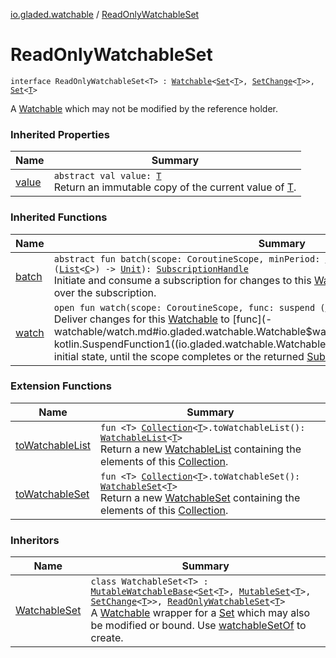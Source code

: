 [io.gladed.watchable](index.md) / [ReadOnlyWatchableSet](./-read-only-watchable-set.md)

# ReadOnlyWatchableSet

`interface ReadOnlyWatchableSet<T> : `[`Watchable`](-watchable/index.md)`<`[`Set`](https://kotlinlang.org/api/latest/jvm/stdlib/kotlin.collections/-set/index.html)`<`[`T`](-read-only-watchable-set.md#T)`>, `[`SetChange`](-set-change/index.md)`<`[`T`](-read-only-watchable-set.md#T)`>>, `[`Set`](https://kotlinlang.org/api/latest/jvm/stdlib/kotlin.collections/-set/index.html)`<`[`T`](-read-only-watchable-set.md#T)`>`

A [Watchable](https://kotlinlang.org/api/latest/jvm/stdlib/kotlin.collections/-set/index.html) which may not be modified by the reference holder.

### Inherited Properties

| Name | Summary |
|---|---|
| [value](-watchable/value.md) | `abstract val value: `[`T`](-watchable/index.md#T)<br>Return an immutable copy of the current value of [T](-watchable/index.md#T). |

### Inherited Functions

| Name | Summary |
|---|---|
| [batch](-watchable/batch.md) | `abstract fun batch(scope: CoroutineScope, minPeriod: `[`Long`](https://kotlinlang.org/api/latest/jvm/stdlib/kotlin/-long/index.html)` = 0, consumer: suspend (`[`List`](https://kotlinlang.org/api/latest/jvm/stdlib/kotlin.collections/-list/index.html)`<`[`C`](-watchable/index.md#C)`>) -> `[`Unit`](https://kotlinlang.org/api/latest/jvm/stdlib/kotlin/-unit/index.html)`): `[`SubscriptionHandle`](-subscription-handle/index.md)<br>Initiate and consume a subscription for changes to this [Watchable](-watchable/index.md), returning a handle for control over the subscription. |
| [watch](-watchable/watch.md) | `open fun watch(scope: CoroutineScope, func: suspend (`[`C`](-watchable/index.md#C)`) -> `[`Unit`](https://kotlinlang.org/api/latest/jvm/stdlib/kotlin/-unit/index.html)`): `[`SubscriptionHandle`](-subscription-handle/index.md)<br>Deliver changes for this [Watchable](-watchable/index.md) to [func](-watchable/watch.md#io.gladed.watchable.Watchable$watch(kotlinx.coroutines.CoroutineScope, kotlin.SuspendFunction1((io.gladed.watchable.Watchable.C, kotlin.Unit)))/func), starting with its initial state, until the scope completes or the returned [SubscriptionHandle](-subscription-handle/index.md) is closed. |

### Extension Functions

| Name | Summary |
|---|---|
| [toWatchableList](kotlin.collections.-collection/to-watchable-list.md) | `fun <T> `[`Collection`](https://kotlinlang.org/api/latest/jvm/stdlib/kotlin.collections/-collection/index.html)`<`[`T`](kotlin.collections.-collection/to-watchable-list.md#T)`>.toWatchableList(): `[`WatchableList`](-watchable-list/index.md)`<`[`T`](kotlin.collections.-collection/to-watchable-list.md#T)`>`<br>Return a new [WatchableList](-watchable-list/index.md) containing the elements of this [Collection](https://kotlinlang.org/api/latest/jvm/stdlib/kotlin.collections/-collection/index.html). |
| [toWatchableSet](kotlin.collections.-collection/to-watchable-set.md) | `fun <T> `[`Collection`](https://kotlinlang.org/api/latest/jvm/stdlib/kotlin.collections/-collection/index.html)`<`[`T`](kotlin.collections.-collection/to-watchable-set.md#T)`>.toWatchableSet(): `[`WatchableSet`](-watchable-set/index.md)`<`[`T`](kotlin.collections.-collection/to-watchable-set.md#T)`>`<br>Return a new [WatchableSet](-watchable-set/index.md) containing the elements of this [Collection](https://kotlinlang.org/api/latest/jvm/stdlib/kotlin.collections/-collection/index.html). |

### Inheritors

| Name | Summary |
|---|---|
| [WatchableSet](-watchable-set/index.md) | `class WatchableSet<T> : `[`MutableWatchableBase`](-mutable-watchable-base/index.md)`<`[`Set`](https://kotlinlang.org/api/latest/jvm/stdlib/kotlin.collections/-set/index.html)`<`[`T`](-watchable-set/index.md#T)`>, `[`MutableSet`](https://kotlinlang.org/api/latest/jvm/stdlib/kotlin.collections/-mutable-set/index.html)`<`[`T`](-watchable-set/index.md#T)`>, `[`SetChange`](-set-change/index.md)`<`[`T`](-watchable-set/index.md#T)`>>, `[`ReadOnlyWatchableSet`](./-read-only-watchable-set.md)`<`[`T`](-watchable-set/index.md#T)`>`<br>A [Watchable](-watchable/index.md) wrapper for a [Set](https://kotlinlang.org/api/latest/jvm/stdlib/kotlin.collections/-set/index.html) which may also be modified or bound. Use [watchableSetOf](watchable-set-of.md) to create. |
